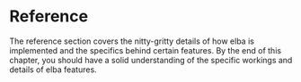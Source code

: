 # Reference

The reference section covers the nitty-gritty details of how elba is implemented and the specifics behind certain features. By the end of this chapter, you should have a solid understanding of the specific workings and details of elba features.